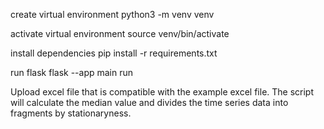 create virtual environment
python3 -m venv venv

activate virtual environment
source venv/bin/activate

install dependencies
pip install -r requirements.txt

run flask
flask --app main run

Upload excel file that is compatible with the example excel file. The script will calculate the median value and divides the time series data into fragments by stationaryness.
